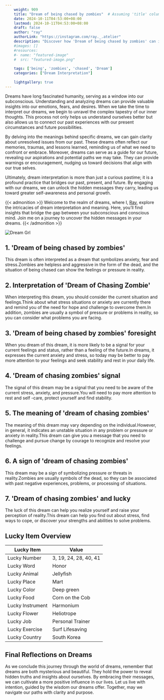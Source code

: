 ```yaml
---
    weight: 909
    title: "Dream of being chased by zombies"  # Assuming 'title' column exists
    date: 2024-10-11T04:53:00+08:00
    lastmod: 2024-10-11T04:53:00+08:00
    draft: false
    author: "ray"
    authorLink: "https://instagram.com/ray._.atelier"
    description: "Discover how 'Dream of being chased by zombies' can interpret your future and uncover its significant meanings in your life."
    #images: []
    #resources:
    #- name: "featured-image"
    #  src: "featured-image.png"
    
    tags: ['being', 'zombies', 'chased', 'Dream']
    categories: ["Dream Interpretation"]
    
    lightgallery: true
---
```

    
Dreams have long fascinated humanity, serving as a window into our subconscious. Understanding and analyzing dreams can provide valuable insights into our emotions, fears, and desires. When we take the time to interpret our dreams, we begin to unravel the complex tapestry of our inner thoughts. This process not only helps us understand ourselves better but also allows us to connect our past experiences with our present circumstances and future possibilities.

By delving into the meanings behind specific dreams, we can gain clarity about unresolved issues from our past. These dreams often reflect our memories, traumas, and lessons learned, reminding us of what we need to confront or embrace. Moreover, dreams can serve as a guide for our future, revealing our aspirations and potential paths we may take. They can provide warnings or encouragement, nudging us toward decisions that align with our true selves.

Ultimately, dream interpretation is more than just a curious pastime; it is a profound practice that bridges our past, present, and future. By engaging with our dreams, we can unlock the hidden messages they carry, leading us toward greater self-awareness and personal growth.

{{< admonition >}}
Welcome to the realm of dreams, where I, [Ray](https://instagram.com/ray._.atelier), explore the intricacies of dream interpretation and meaning. Here, you’ll find insights that bridge the gap between your subconscious and conscious mind. Join me on a journey to uncover the hidden messages in your dreams.
{{< /admonition >}}

![Dream Grl](https://cdn.pixabay.com/photo/2017/11/02/03/35/gothic-2910057_1280.jpg "Dream Grl")

## 1. 'Dream of being chased by zombies'
This dream is often interpreted as a dream that symbolizes anxiety, fear and stress.Zombies are helpless and aggressive in the form of the dead, and the situation of being chased can show the feelings or pressure in reality.

## 2. Interpretation of 'Dream of Chasing Zombie'
When interpreting this dream, you should consider the current situation and feelings.Think about what stress situations or anxiety are currently there and remind you of the need for hope and challenge to overcome them.In addition, zombies are usually a symbol of pressure or problems in reality, so you can consider what problems you are facing.

## 3. 'Dream of being chased by zombies' foresight
When you dream of this dream, it is more likely to be a signal for your current feelings and status, rather than a feeling of the future.In dreams, it expresses the current anxiety and stress, so today may be better to pay more attention to your feelings and seek stability and rest in your daily life.

## 4. 'Dream of chasing zombies' signal
The signal of this dream may be a signal that you need to be aware of the current stress, anxiety, and pressure.You will need to pay more attention to rest and self -care, protect yourself and find stability.

## 5. The meaning of 'dream of chasing zombies'
The meaning of this dream may vary depending on the individual.However, in general, it indicates an unstable situation in any problem or pressure or anxiety in reality.This dream can give you a message that you need to challenge and pursue change by courage to recognize and resolve your feelings.

## 6. A sign of 'dream of chasing zombies'
This dream may be a sign of symbolizing pressure or threats in reality.Zombies are usually symbols of the dead, so they can be associated with past negative experiences, problems, or processing of situations.

## 7. 'Dream of chasing zombies' and lucky
The luck of this dream can help you realize yourself and raise your perception of reality.This dream can help you find out about stress, find ways to cope, or discover your strengths and abilities to solve problems.

## Lucky Item Overview
| Lucky Item          | Value              |
|---------------|--------------------|
| Lucky Number        | 3, 19, 24, 28, 40, 41  |
| Lucky Word          | Honor |
| Lucky Animal        | Jellyfish |
| Lucky Place         | Mart     |
| Lucky Color         | Deep green     |
| Lucky Food          | Corn on the Cob      |
| Lucky Instrument    | Harmonium |
| Lucky Flower        | Heliotrope    |
| Lucky Job           | Personal Trainer       |
| Lucky Exercise      | Surf Lifesaving  |
| Lucky Country       | South Korea    |


##  Final Reflections on Dreams

As we conclude this journey through the world of dreams, remember that dreams are both mysterious and beautiful. They hold the power to reveal hidden truths and insights about ourselves. By embracing their messages, we can cultivate a more positive influence in our lives. Let us live with intention, guided by the wisdom our dreams offer. Together, may we navigate our paths with clarity and purpose.
